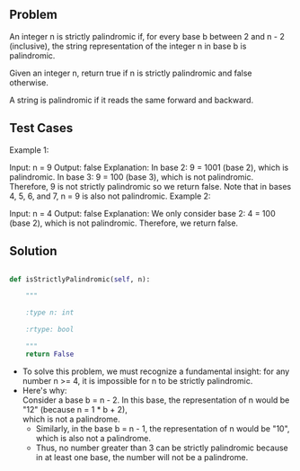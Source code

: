 ## Problem
An integer n is strictly palindromic if, for every base b between 2 and n - 2 (inclusive), the string representation of the integer n in base b is palindromic.

Given an integer n, return true if n is strictly palindromic and false otherwise.

A string is palindromic if it reads the same forward and backward.
## Test Cases
Example 1:

Input: n = 9
Output: false
Explanation: In base 2: 9 = 1001 (base 2), which is palindromic.
In base 3: 9 = 100 (base 3), which is not palindromic.
Therefore, 9 is not strictly palindromic so we return false.
Note that in bases 4, 5, 6, and 7, n = 9 is also not palindromic.
Example 2:

Input: n = 4
Output: false
Explanation: We only consider base 2: 4 = 100 (base 2), which is not palindromic.
Therefore, we return false.

## Solution

```Python

def isStrictlyPalindromic(self, n):

	"""
	
	:type n: int
	
	:rtype: bool
	
	"""	  
	return False
```

- To solve this problem, we must recognize a fundamental insight: for any number n >= 4, it is impossible for n to be strictly palindromic.
- Here's why:  
    Consider a base b = n - 2. In this base, the representation of n would be "12" (because n = 1 * b + 2),  
    which is not a palindrome.
    - Similarly, in the base b = n - 1, the representation of n would be "10", which is also not a palindrome.
    - Thus, no number greater than 3 can be strictly palindromic because in at least one base, the number will not be a palindrome.

